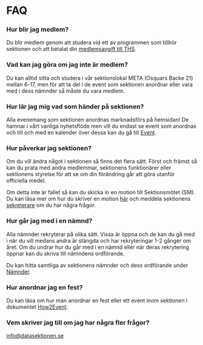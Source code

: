 # FAQ

### Hur blir jag medlem?
Du blir medlem genom att studera vid ett av programmen som tillhör sektionen och att betalat din [medlemsavgift till THS](http://ths.kth.se/membership).

### Vad kan jag göra om jag inte är medlem?
Du kan alltid sitta och studera i vår sektionslokal META (Osquars Backe 21) mellan 6-17, men för att ta del i de event som sektionen anordnar eller vara med i dess nämnder så måste du vara medlem.

### Hur lär jag mig vad som händer på sektionen?
Alla evenemang som sektionen anordnas marknadsförs på hemsidan! De hamnar i vårt vanliga nyhetsflöde men vill du endast se event som anordnas och till och med en kalender över dessa kan du gå till [Event](https://datasektionen.se/nyheter?itemType=POST).

### Hur påverkar jag sektionen?
Om du vill ändra något i sektionen så finns det flera sätt. Först och främst så kan du prata med andra medlemmar, sektionens funktionärer eller sektionens styrelse för att se om din förändring går att göra utanför officiella medel. 

Om detta inte är fallet så kan du skicka in en motion till Sektionsmötet (SM). Du kan läsa mer om hur du skriver en motion [här](https://docs.google.com/document/d/1-ydBX1wnQHgXiFULoto7GK2T819r0Sbc8-zyE32zGGw/edit?usp=drive_link) och meddela sektionens [sekreterare](mailto:sekreterare@datasektionen.se) om du har några frågor.

### Hur går jag med i en nämnd?
Alla nämnder rekryterar på olika sätt. Vissa är öppna och de kan du gå med i när du vill medans andra är stängda och har rekryteringar 1-2 gånger om året. Om du undrar hur du går med i en nämnd eller när deras rekrytering öppnar kan du skriva till nämndens ordförande. 

Du kan hitta samtliga av sektionens nämnder och dess ordförande under [Nämnder](/namnder).

### Hur anordnar jag en fest?
Du kan läsa om hur man anordnar en fest eller ett event inom sektionen i dokumentet [How2Event](https://docs.google.com/document/d/1xmbr46HlLkXXaY_vYVd0KQBfDczmtabL3EhGByZDkxw/edit?usp=sharing).

### Vem skriver jag till om jag har några fler frågor?
[info@datasektionen.se](mailto:info@datasektionen.se)
